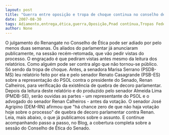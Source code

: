 ```yaml
---
layout: post
title: "Guerra entre oposição e tropa de choque continua no conselho de Ética, com ameaça de adiamento"
date: 2007-08-30
tags: Adiamento,entrega,ética,guerra,Oposição,Pnad contínua,Tropas Federais
author: None
---
```

O julgamento do Renangate no Conselho de &Eacute;tica pode ser adiado por pelo menos duas semanas. Os aliados do parlamentar j&aacute; anunciaram publicamente, na sess&atilde;o rec&eacute;m-retomada, que v&atilde;o pedir vistas do processo.
O engra&ccedil;ado &eacute; que pediram vistas antes mesmo da leitura dos relat&oacute;rios. Como algu&eacute;m pode ser contra algo que n&atilde;o tornou-se p&uacute;blico. S&oacute; sendo da tropa de choque.
Antes, a senadora Marisa Serrano (PSDB-MS) leu relat&oacute;rio feito por ela e pelo senador Renato Casagrande (PSB-ES) sobre a representa&ccedil;&atilde;o do PSOL contra o presidente do Senado, Renan Calheiros, para verifica&ccedil;&atilde;o da exist&ecirc;ncia de quebra de decoro parlamentar. Depois da leitura deste relat&oacute;rio e do produzido pelo senador Almeida Lima (PMDB-SE), ser&atilde;o ouvidas as partes - um representante do PSOL e o advogado do senador Renan Calheiros - antes da vota&ccedil;&atilde;o.
O senador Jos&eacute; Agripino (DEM-RN) afirmou que &quot;h&aacute; chance zero de que n&atilde;o haja vota&ccedil;&atilde;o hoje sobre o processo&quot; de quebra de decoro parlamentar contra Renan.
Leia, mais abaixo, o que j&aacute; publicamos sobre o assunto. E continue acompanhando passo a passo, no Blog,&nbsp;a cobertura completa sobre a sess&atilde;o do Conselho de &Eacute;tica do Senado. 